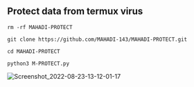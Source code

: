 ## Protect data from termux virus

`rm -rf MAHADI-PROTECT`

````git clone https://github.com/MAHADI-143/MAHADI-PROTECT.git````

`cd MAHADI-PROTECT`

`python3 M-PROTECT.py`

![Screenshot_2022-08-23-13-12-01-17](https://user-images.githubusercontent.com/79738922/186095008-de7685ea-3215-45c1-84e9-e0f72542c4d5.jpg)
